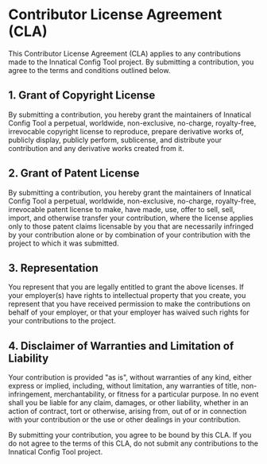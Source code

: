 # Contributor License Agreement (CLA)

This Contributor License Agreement (CLA) applies to any contributions made to the Innatical Config Tool project. By submitting a contribution, you agree to the terms and conditions outlined below.

## 1. Grant of Copyright License

By submitting a contribution, you hereby grant the maintainers of Innatical Config Tool a perpetual, worldwide, non-exclusive, no-charge, royalty-free, irrevocable copyright license to reproduce, prepare derivative works of, publicly display, publicly perform, sublicense, and distribute your contribution and any derivative works created from it.

## 2. Grant of Patent License

By submitting a contribution, you hereby grant the maintainers of Innatical Config Tool a perpetual, worldwide, non-exclusive, no-charge, royalty-free, irrevocable patent license to make, have made, use, offer to sell, sell, import, and otherwise transfer your contribution, where the license applies only to those patent claims licensable by you that are necessarily infringed by your contribution alone or by combination of your contribution with the project to which it was submitted.

## 3. Representation

You represent that you are legally entitled to grant the above licenses. If your employer(s) have rights to intellectual property that you create, you represent that you have received permission to make the contributions on behalf of your employer, or that your employer has waived such rights for your contributions to the project.

## 4. Disclaimer of Warranties and Limitation of Liability

Your contribution is provided "as is", without warranties of any kind, either express or implied, including, without limitation, any warranties of title, non-infringement, merchantability, or fitness for a particular purpose. In no event shall you be liable for any claim, damages, or other liability, whether in an action of contract, tort or otherwise, arising from, out of or in connection with your contribution or the use or other dealings in your contribution.

By submitting your contribution, you agree to be bound by this CLA. If you do not agree to the terms of this CLA, do not submit any contributions to the Innatical Config Tool project.
